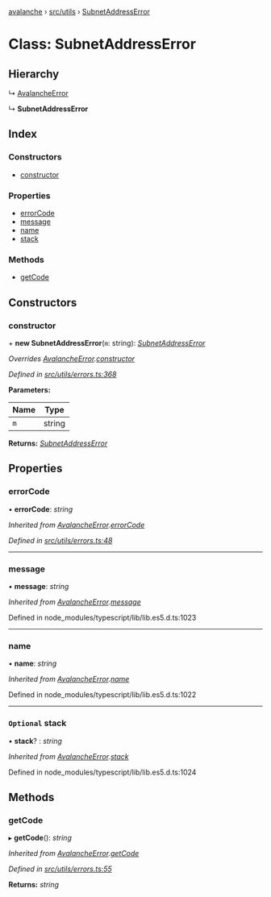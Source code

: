 [avalanche](../README.md) › [src/utils](../modules/src_utils.md) › [SubnetAddressError](src_utils.subnetaddresserror.md)

# Class: SubnetAddressError

## Hierarchy

  ↳ [AvalancheError](src_utils.avalancheerror.md)

  ↳ **SubnetAddressError**

## Index

### Constructors

* [constructor](src_utils.subnetaddresserror.md#constructor)

### Properties

* [errorCode](src_utils.subnetaddresserror.md#errorcode)
* [message](src_utils.subnetaddresserror.md#message)
* [name](src_utils.subnetaddresserror.md#name)
* [stack](src_utils.subnetaddresserror.md#optional-stack)

### Methods

* [getCode](src_utils.subnetaddresserror.md#getcode)

## Constructors

###  constructor

\+ **new SubnetAddressError**(`m`: string): *[SubnetAddressError](src_utils.subnetaddresserror.md)*

*Overrides [AvalancheError](src_utils.avalancheerror.md).[constructor](src_utils.avalancheerror.md#constructor)*

*Defined in [src/utils/errors.ts:368](https://github.com/ava-labs/avalanchejs/blob/4e59193/src/utils/errors.ts#L368)*

**Parameters:**

Name | Type |
------ | ------ |
`m` | string |

**Returns:** *[SubnetAddressError](src_utils.subnetaddresserror.md)*

## Properties

###  errorCode

• **errorCode**: *string*

*Inherited from [AvalancheError](src_utils.avalancheerror.md).[errorCode](src_utils.avalancheerror.md#errorcode)*

*Defined in [src/utils/errors.ts:48](https://github.com/ava-labs/avalanchejs/blob/4e59193/src/utils/errors.ts#L48)*

___

###  message

• **message**: *string*

*Inherited from [AvalancheError](src_utils.avalancheerror.md).[message](src_utils.avalancheerror.md#message)*

Defined in node_modules/typescript/lib/lib.es5.d.ts:1023

___

###  name

• **name**: *string*

*Inherited from [AvalancheError](src_utils.avalancheerror.md).[name](src_utils.avalancheerror.md#name)*

Defined in node_modules/typescript/lib/lib.es5.d.ts:1022

___

### `Optional` stack

• **stack**? : *string*

*Inherited from [AvalancheError](src_utils.avalancheerror.md).[stack](src_utils.avalancheerror.md#optional-stack)*

Defined in node_modules/typescript/lib/lib.es5.d.ts:1024

## Methods

###  getCode

▸ **getCode**(): *string*

*Inherited from [AvalancheError](src_utils.avalancheerror.md).[getCode](src_utils.avalancheerror.md#getcode)*

*Defined in [src/utils/errors.ts:55](https://github.com/ava-labs/avalanchejs/blob/4e59193/src/utils/errors.ts#L55)*

**Returns:** *string*
